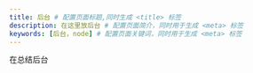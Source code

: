 ```yaml
---
title: 后台 # 配置页面标题,同时生成 <title> 标签
description: 在这里放后台 # 配置页面简介，同时用于生成 <meta> 标签
keywords: [后台，node] # 配置页面关键词，同时用于生成 <meta> 标签
---
```


在总结后台
